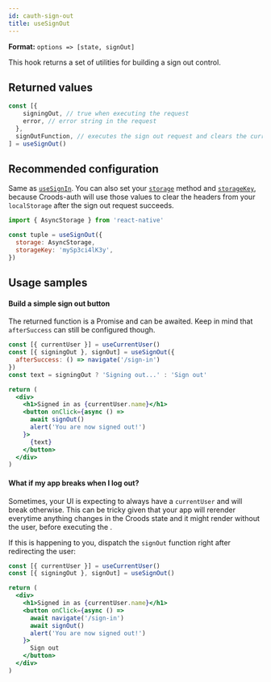 ```yaml
---
id: cauth-sign-out
title: useSignOut
---
```


**Format:** `options => [state, signOut]`

This hook returns a set of utilities for building a sign out control.

## Returned values

```jsx
const [{
    signingOut, // true when executing the request
    error, // error string in the request
  },
  signOutFunction, // executes the sign out request and clears the current user
] = useSignOut()
```

## Recommended configuration

Same as [`useSignIn`](/docs/cauth-sign-in#recommended-configuration). You can also set your [`storage`](/docs/cauth-headers#storage) method and [`storageKey`](/docs/cauth-headers#storagekey), because Croods-auth will use those values to clear the headers from your `localStorage` after the sign out request succeeds.

```jsx
import { AsyncStorage } from 'react-native'

const tuple = useSignOut({
  storage: AsyncStorage,
  storageKey: 'mySp3ci4lK3y',
})
```

## Usage samples

#### Build a simple sign out button

The returned function is a Promise and can be awaited. Keep in mind that `afterSuccess` can still be configured though.

```jsx
const [{ currentUser }] = useCurrentUser()
const [{ signingOut }, signOut] = useSignOut({
  afterSuccess: () => navigate('/sign-in')
})
const text = signingOut ? 'Signing out...' : 'Sign out'

return (
  <div>
    <h1>Signed in as {currentUser.name}</h1>
    <button onClick={async () =>
      await signOut()
      alert('You are now signed out!')
    }>
      {text}
    </button>
  </div>
)
```

#### What if my app breaks when I log out?

Sometimes, your UI is expecting to always have a `currentUser` and will break otherwise. This can be tricky given that your app will rerender everytime anything changes in the Croods state and it might render without the user, before executing the .

If this is happening to you, dispatch the `signOut` function right after redirecting the user:

```jsx
const [{ currentUser }] = useCurrentUser()
const [{ signingOut }, signOut] = useSignOut()

return (
  <div>
    <h1>Signed in as {currentUser.name}</h1>
    <button onClick={async () =>
      await navigate('/sign-in')
      await signOut()
      alert('You are now signed out!')
    }>
      Sign out
    </button>
  </div>
)
```

